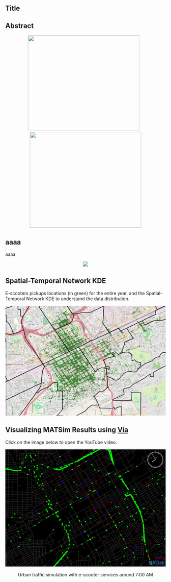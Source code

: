 ## Title

## Abstract


<p align="center">
  <img src="imgs/netweight.png" width="350" height="300" />
  &nbsp;&nbsp; 
  <img src="imgs/std_200.png" width="350" height="300" />
</p>

## aaaa
aaaa

<p align="center">
  <img src="imgs/raw_matched.PNG"/>
</p>

## Spatial-Temporal Network KDE
E-scooters pickups locations (in green) for the entire year, and the Spatial-Temporal Network KDE to understand the data distribution.

<p align="center">
  <img src="imgs/veo_pickups_stnkde.gif" />
</p>


## Visualizing MATSim Results using <a href="https://simunto.com/via/">Via</a>

Click on the image below to open the YouTube video.

<div align="center">
  <a href="https://youtu.be/44mI1Xs8o3A"><img src="imgs\via_img.svg" alt="IMAGE ALT TEXT"></a>
  <p align="center">Urban traffic simulation with e-scooter services around 7:00 AM</p>
</div>
<br>